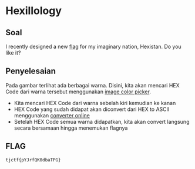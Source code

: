 # Hexillology

## Soal
I recently designed a new [flag](https://static.tjctf.org/af83861c918131864a4e3df24c49d9bad766ae701f02387ee0698593b44f3390_Hexillology.png) for my imaginary nation, Hexistan. Do you like it?

## Penyelesaian
Pada gambar terlihat ada berbagai warna. Disini, kita akan mencari HEX Code dari warna tersebut menggunakan [image color picker](https://imagecolorpicker.com/).
- Kita mencari HEX Code dari warna sebelah kiri kemudian ke kanan
- HEX Code yang sudah didapat akan diconvert dari HEX to ASCII menggunakan [converter online](https://coding.tools/hex-to-ascii)
- Setelah HEX Code semua warna didapatkan, kita akan convert langsung secara bersamaan hingga menemukan flagnya

## FLAG
`tjctf{pYJrfQK0dbaTPG}`